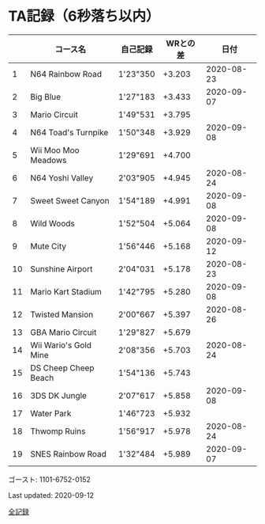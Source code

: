 # TA記録（6秒落ち以内）

||コース名|自己記録|WRとの差|日付
|--|--|--|--|--|
|1|N64 Rainbow Road|1'23"350|+3.203|2020-08-23|
|2|Big Blue|1'27"183|+3.433|2020-09-07|
|3|Mario Circuit|1'49"531|+3.795||
|4|N64 Toad's Turnpike|1'50"348|+3.929|2020-09-08|
|5|Wii Moo Moo Meadows|1'29"691|+4.700||
|6|N64 Yoshi Valley|2'03"905|+4.945|2020-08-24|
|7|Sweet Sweet Canyon|1'54"189|+4.991|2020-09-08|
|8|Wild Woods|1'52"504|+5.064|2020-09-08|
|9|Mute City|1'56"446|+5.168|2020-09-12|
|10|Sunshine Airport|2'04"031|+5.178|2020-08-23|
|11|Mario Kart Stadium|1'42"795|+5.280|2020-09-08|
|12|Twisted Mansion|2'00"667|+5.397|2020-08-26|
|13|GBA Mario Circuit|1'29"827|+5.679||
|14|Wii Wario's Gold Mine|2'08"356|+5.703|2020-08-24|
|15|DS Cheep Cheep Beach|1'54"136|+5.743||
|16|3DS DK Jungle|2'07"617|+5.858|2020-09-08|
|17|Water Park|1'46"723|+5.932||
|18|Thwomp Ruins|1'56"917|+5.978|2020-08-24|
|19|SNES Rainbow Road|1'32"484|+5.989|2020-09-07|

ゴースト: 1101-6752-0152

Last updated: 2020-09-12

[全記録](https://github.com/xuzijian629/xuzijian629/blob/master/ALL.md)
